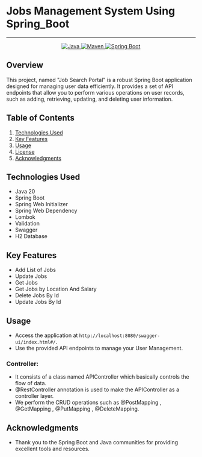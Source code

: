 # Jobs Management System Using Spring_Boot </h1>
___ 
<p align="center">
<a href="Java url">
    <img alt="Java" src="https://img.shields.io/badge/Java->=8-darkblue.svg" />
</a>
<a href="Maven url" >
    <img alt="Maven" src="https://img.shields.io/badge/maven-3.1.3-brightgreen.svg" />
</a>
<a href="Spring Boot url" >
    <img alt="Spring Boot" src="https://img.shields.io/badge/Spring Boot-3.0.6-brightgreen.svg" />
</a>
</p>

## Overview
This project, named "Job Search Portal" is a robust Spring Boot application designed for managing user data efficiently. It provides a set of API endpoints that allow you to perform various operations on user records, such as adding, retrieving, updating, and deleting user information.
<!-- Table of Contents -->
## Table of Contents
1. [Technologies Used](#technologies-used)
2. [Key Features](#key-features)
3. [Usage](#usage)
4. [License](#license)
5. [Acknowledgments](#acknowledgments)

<!-- Technologies Used -->
## Technologies Used
- Java 20
- Spring Boot
- Spring Web Initializer
- Spring Web Dependency
- Lombok
- Validation
- Swagger 
- H2 Database

## Key Features
- Add List of Jobs
- Update Jobs
- Get Jobs
- Get Jobs by Location And Salary
- Delete Jobs By Id
- Update Jobs By Id

## Usage
- Access the application at `http://localhost:8080/swagger-ui/index.html#/`.
- Use the provided API endpoints to manage your User Management.

### Controller:
- It consists of a class named APIController which basically controls the flow of data.
- @RestController annotation is used to make the APIController as a controller layer.
- We perform the CRUD operations such as @PostMapping , @GetMapping , @PutMapping , @DeleteMapping.

 <!-- Acknowledgments -->
## Acknowledgments
- Thank you to the Spring Boot and Java communities for providing excellent tools and resources.
